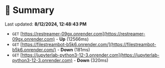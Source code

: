 # 📖 Summary
Last updated: **8/12/2024, 12:48:43 PM**

- `GET` [https://restreamer-09gx.onrender.com](https://restreamer-09gx.onrender.com) - **Up** (12566ms)
- `GET` [https://filestreambot-b5k6.onrender.com/](https://filestreambot-b5k6.onrender.com/) - **Down** (181ms)
- `GET` [https://jupyterlab-python3-12-3.onrender.com](https://jupyterlab-python3-12-3.onrender.com) - **Down** (320ms)
